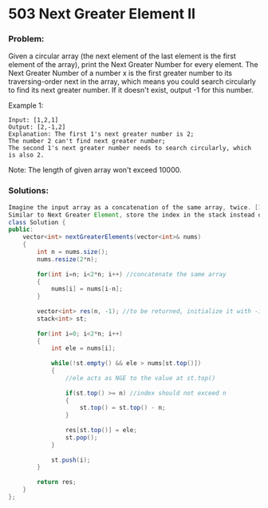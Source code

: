 # 503 Next Greater Element II

### Problem:

Given a circular array \(the next element of the last element is the first element of the array\), print the Next Greater Number for every element. The Next Greater Number of a number x is the first greater number to its traversing-order next in the array, which means you could search circularly to find its next greater number. If it doesn't exist, output -1 for this number.

Example 1:

```
Input: [1,2,1]
Output: [2,-1,2]
Explanation: The first 1's next greater number is 2; 
The number 2 can't find next greater number; 
The second 1's next greater number needs to search circularly, which is also 2.
```

Note: The length of given array won't exceed 10000.

### Solutions:

```java
Imagine the input array as a concatenation of the same array, twice. [1,2,1] -> [1,2,1,1,2,1]
Similar to Next Greater Element, store the index in the stack instead of the actual value.
class Solution {
public:
    vector<int> nextGreaterElements(vector<int>& nums) 
    {
        int n = nums.size();
        nums.resize(2*n);
        
        for(int i=n; i<2*n; i++) //concatenate the same array
        {
            nums[i] = nums[i-n];
        }
        
        vector<int> res(n, -1); //to be returned, initialize it with -1
        stack<int> st;
        
        for(int i=0; i<2*n; i++)
        {
            int ele = nums[i];
            
            while(!st.empty() && ele > nums[st.top()])
            {
				//ele acts as NGE to the value at st.top()
				
                if(st.top() >= n) //index should not exceed n
                {
                    st.top() = st.top() - n;
                }
                
                res[st.top()] = ele;
                st.pop();
            }
            
            st.push(i);
        }
        
        return res;
    }
};
```



